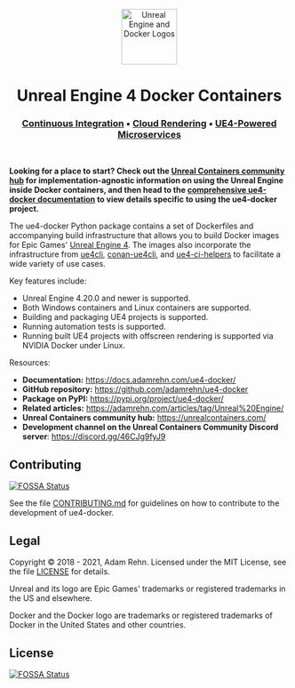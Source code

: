 <p align="center"><img src="https://raw.githubusercontent.com/adamrehn/ue4-docker/master/resources/images/banner.svg?sanitize=true" alt="Unreal Engine and Docker Logos" height="100"></p>
<h1 align="center"><strong>Unreal Engine 4 Docker Containers</strong></h1>
<h3 align="center"><a href="https://docs.adamrehn.com/ue4-docker/use-cases/continuous-integration">Continuous Integration</a> &bull; <a href="https://docs.adamrehn.com/ue4-docker/use-cases/cloud-rendering">Cloud Rendering</a> &bull; <a href="https://docs.adamrehn.com/ue4-docker/use-cases/microservices">UE4-Powered Microservices</a></h3>
<p>&nbsp;</p>

**Looking for a place to start? Check out the [Unreal Containers community hub](https://unrealcontainers.com/) for implementation-agnostic information on using the Unreal Engine inside Docker containers, and then head to the [comprehensive ue4-docker documentation](https://docs.adamrehn.com/ue4-docker/) to view details specific to using the ue4-docker project.**

The ue4-docker Python package contains a set of Dockerfiles and accompanying build infrastructure that allows you to build Docker images for Epic Games' [Unreal Engine 4](https://www.unrealengine.com/). The images also incorporate the infrastructure from [ue4cli](https://github.com/adamrehn/ue4cli), [conan-ue4cli](https://github.com/adamrehn/conan-ue4cli), and [ue4-ci-helpers](https://github.com/adamrehn/ue4-ci-helpers) to facilitate a wide variety of use cases.

Key features include:

- Unreal Engine 4.20.0 and newer is supported.
- Both Windows containers and Linux containers are supported.
- Building and packaging UE4 projects is supported.
- Running automation tests is supported.
- Running built UE4 projects with offscreen rendering is supported via NVIDIA Docker under Linux.

Resources:

- **Documentation:** <https://docs.adamrehn.com/ue4-docker/>
- **GitHub repository:** <https://github.com/adamrehn/ue4-docker>
- **Package on PyPI:** <https://pypi.org/project/ue4-docker/>
- **Related articles:** <https://adamrehn.com/articles/tag/Unreal%20Engine/>
- **Unreal Containers community hub:** <https://unrealcontainers.com/>
- **Development channel on the Unreal Containers Community Discord server**: <https://discord.gg/46CJg9fyJ9>


## Contributing
[![FOSSA Status](https://app.fossa.com/api/projects/git%2Bgithub.com%2Fadamrehn%2Fue4-docker.svg?type=shield)](https://app.fossa.com/projects/git%2Bgithub.com%2Fadamrehn%2Fue4-docker?ref=badge_shield)


See the file [CONTRIBUTING.md](https://github.com/adamrehn/ue4-docker/blob/master/.github/CONTRIBUTING.md) for guidelines on how to contribute to the development of ue4-docker.


## Legal

Copyright &copy; 2018 - 2021, Adam Rehn. Licensed under the MIT License, see the file [LICENSE](https://github.com/adamrehn/ue4-docker/blob/master/LICENSE) for details.

Unreal and its logo are Epic Games' trademarks or registered trademarks in the US and elsewhere.

Docker and the Docker logo are trademarks or registered trademarks of Docker in the United States and other countries.


## License
[![FOSSA Status](https://app.fossa.com/api/projects/git%2Bgithub.com%2Fadamrehn%2Fue4-docker.svg?type=large)](https://app.fossa.com/projects/git%2Bgithub.com%2Fadamrehn%2Fue4-docker?ref=badge_large)